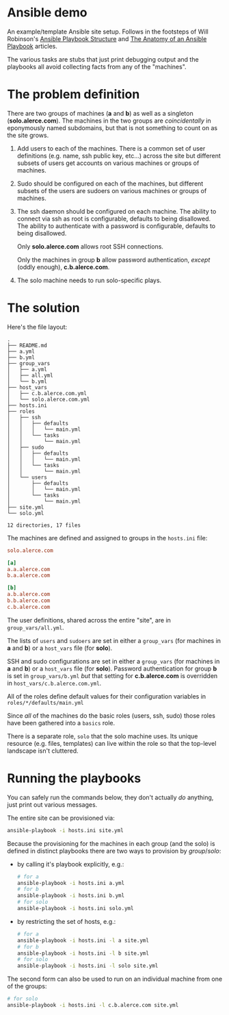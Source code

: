 # Ansible demo

An example/template Ansible site setup.  Follows in the footsteps of
Will Robinson's [Ansible Playbook Structure][structure] and [The
Anatomy of an Ansible Playbook][anatomy] articles.

The various tasks are stubs that just print debugging output and the
playbooks all avoid collecting facts from any of the "machines".

# The problem definition

There are two groups of machines (**a** and **b**) as well as a
singleton (**solo.alerce.com**).  The machines in the two groups are
*coincidentally* in eponymously named subdomains, but that is not
something to count on as the site grows.

1. Add users to each of the machines.  There is a common set of user
   definitions (e.g. name, ssh public key, etc...) across the site but
   different subsets of users get accounts on various machines or
   groups of machines.

2. Sudo should be configured on each of the machines, but different
   subsets of the users are sudoers on various machines or groups of
   machines.

3. The ssh daemon should be configured on each machine.  The ability
   to connect via ssh as root is configurable, defaults to being
   disallowed.  The ability to authenticate with a password is
   configurable, defaults to being disallowed.

   Only **solo.alerce.com** allows root SSH connections.

   Only the machines in group **b** allow password authentication,
   *except* (oddly enough), **c.b.alerce.com**.

4. The solo machine needs to run solo-specific plays.

# The solution

Here's the file layout:

```
.
├── README.md
├── a.yml
├── b.yml
├── group_vars
│   ├── a.yml
│   ├── all.yml
│   └── b.yml
├── host_vars
│   ├── c.b.alerce.com.yml
│   └── solo.alerce.com.yml
├── hosts.ini
├── roles
│   ├── ssh
│   │   ├── defaults
│   │   │   └── main.yml
│   │   └── tasks
│   │       └── main.yml
│   ├── sudo
│   │   ├── defaults
│   │   │   └── main.yml
│   │   └── tasks
│   │       └── main.yml
│   └── users
│       ├── defaults
│       │   └── main.yml
│       └── tasks
│           └── main.yml
├── site.yml
└── solo.yml

12 directories, 17 files

```

The machines are defined and assigned to groups in the `hosts.ini` file:

```ini
solo.alerce.com

[a]
a.a.alerce.com
b.a.alerce.com

[b]
a.b.alerce.com
b.b.alerce.com
c.b.alerce.com
```

The user definitions, shared across the entire "site", are in
`group_vars/all.yml`.

The lists of `users` and `sudoers` are set in either a `group_vars`
(for machines in **a** and **b**) or a `host_vars` file (for
**solo**).

SSH and sudo configurations are set in either a `group_vars` (for
machines in **a** and **b**) or a `host_vars` file (for **solo**).
Password authentication for group **b** is set in `group_vars/b.yml`
*but* that setting for **c.b.alerce.com** is overridden in
`host_vars/c.b.alerce.com.yml`.

All of the roles define default values for their configuration
variables in `roles/*/defaults/main.yml`

Since *all* of the machines do the basic roles (users, ssh, sudo)
those roles have been gathered into a `basics` role.

There is a separate role, `solo` that the solo machine uses.  Its
unique resource (e.g. files, templates) can live within the role so
that the top-level landscape isn't cluttered.

# Running the playbooks

You can safely run the commands below, they don't actually *do*
anything, just print out various messages.

The entire site can be provisioned via:

```sh
ansible-playbook -i hosts.ini site.yml
```

Because the provisioning for the machines in each group (and the solo)
is defined in distinct playbooks there are two ways to provision by
*group*/*solo*:

- by calling it's playbook explicitly, e.g.:

  ```sh
  # for a
  ansible-playbook -i hosts.ini a.yml
  # for b
  ansible-playbook -i hosts.ini b.yml
  # for solo
  ansible-playbook -i hosts.ini solo.yml
  ```

- by restricting the set of hosts, e.g.:

  ```sh
  # for a
  ansible-playbook -i hosts.ini -l a site.yml
  # for b
  ansible-playbook -i hosts.ini -l b site.yml
  # for solo
  ansible-playbook -i hosts.ini -l solo site.yml
  ```

The second form can also be used to run on an individual machine from
one of the groups:

  ```sh
  # for solo
  ansible-playbook -i hosts.ini -l c.b.alerce.com site.yml
  ```

[anatomy]: http://www.oznetnerd.com/anatomy-ansible-playbook/
[dry]: https://en.wikipedia.org/wiki/Don%27t_repeat_yourself
[structure]: http://www.oznetnerd.com/ansible-playbook-structure/
